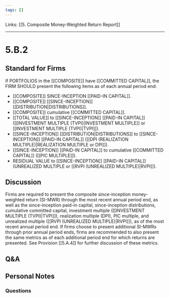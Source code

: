 ```yaml
---
tags: []
---
```

Links: [[5. Composite Money-Weighted Return Report]]
___
# 5.B.2
## Standard for Firms
If PORTFOLIOS in the [[COMPOSITE]] have [[COMMITTED CAPITAL]], the FIRM SHOULD present the following items as of each annual period end:
- [[COMPOSITE]] SINCE-INCEPTION [[PAID-IN CAPITAL]].
- [[COMPOSITE]] [[SINCE-INCEPTION]] [[DISTRIBUTION|DISTRIBUTIONS]].
- [[COMPOSITE]] cumulative [[COMMITTED CAPITAL]].
- [[TOTAL VALUE]] to [[SINCE-INCEPTION]] [[PAID-IN CAPITAL]] ([[INVESTMENT MULTIPLE (TVPI)|INVESTMENT MULTIPLE]] or [[INVESTMENT MULTIPLE (TVPI)|TVPI]]).
- [[SINCE-INCEPTION]] [[DISTRIBUTION|DISTRIBUTIONS]] to [[SINCE-INCEPTION]] [[PAID-IN CAPITAL]] ([[DPI (REALIZATION MULTIPLE)|REALIZATION MULTIPLE or DPI]]).
- [[SINCE-INCEPTION]] [[PAID-IN CAPITAL]] to cumulative [[COMMITTED CAPITAL]] ([[PIC MULTIPLE]]).
- RESIDUAL VALUE to [[SINCE-INCEPTION]] [[PAID-IN CAPITAL]] (UNREALIZED MULTIPLE or [[RVPI (UNREALIZED MULTIPLE)|RVPI]]).
## Discussion
Firms are required to present the composite since-inception money-weighted return (SI-MWR) through the most recent annual period end, as well as the since-inception paid-in capital, since-inception distributions, cumulative committed capital, investment multiple ([[INVESTMENT MULTIPLE (TVPI)|TVPI]]), realization multiple (DPI), PIC multiple, and unrealized multiple ([[RVPI (UNREALIZED MULTIPLE)|RVPI]]), as of the most recent annual period end. If firms choose to present additional SI-MWRs through prior annual period ends, firms are recommended to also present the same metrics as of each additional period end for which returns are presented. See Provision [[5.A.4]] for further discussion of these metrics.
## Q&A

## Personal Notes

### Questions